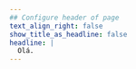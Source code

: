 ```yaml
---
## Configure header of page
text_align_right: false
show_title_as_headline: false
headline: |
  Olá.
---
```


<!-- this is a subheadline -->
